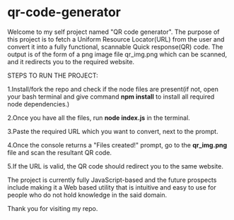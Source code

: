 # qr-code-generator

Welcome to my self project named "QR code generator".
The purpose of this project is to fetch a Uniform Resource Locator(URL) from the user and convert it into a fully functional, scannable Quick response(QR) code.
The output is of the form of a png image file qr_img.png which can be scanned, and it redirects you to the required website.

STEPS TO RUN THE PROJECT:


1.Install/fork the repo and check if the node files are present(if not, open your bash terminal and give command **npm install** to install all required node dependencies.)

2.Once you have all the files, run **node index.js** in the terminal.

3.Paste the required URL which you want to convert, next to the prompt.

4.Once the console returns a "Files created!" prompt, go to the **qr_img.png** file and scan the resultant QR code.

5.If the URL is valid, the QR code should redirect you to the same website.



The project is currently fully JavaScript-based and the future prospects include making it a Web based utility that is intuitive and easy to use for people who do not hold knowledge in the said domain.

Thank you for visiting my repo.
